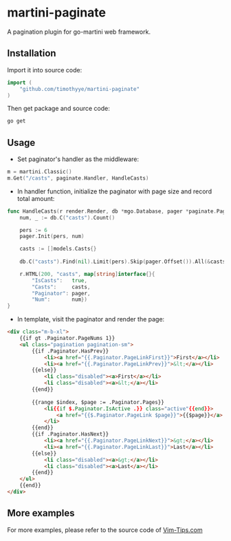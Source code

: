 martini-paginate
================

A pagination plugin for go-martini web framework.

## Installation

Import it into source code:

```go
import (
	"github.com/timothyye/martini-paginate"
)
```

Then get package and source code:

```bash
go get
```

## Usage

* Set paginator's handler as the middleware:

```go
m = martini.Classic()
m.Get("/casts", paginate.Handler, HandleCasts)
```

* In handler function, initialize the paginator with page size and record total amount:

```go
func HandleCasts(r render.Render, db *mgo.Database, pager *paginate.Paginator) {
	num, _ := db.C("casts").Count()

	pers := 6
	pager.Init(pers, num)

	casts := []models.Casts{}
	
	db.C("casts").Find(nil).Limit(pers).Skip(pager.Offset()).All(&casts)

	r.HTML(200, "casts", map[string]interface{}{
		"IsCasts":   true,
		"Casts":     casts,
		"Paginator": pager,
		"Num":       num})
}
```

* In template, visit the paginator and render the page:

```html
<div class="m-b-xl">
	{{if gt .Paginator.PageNums 1}}
	<ul class="pagination pagination-sm">
		{{if .Paginator.HasPrev}}
			<li><a href="{{.Paginator.PageLinkFirst}}">First</a></li>
			<li><a href="{{.Paginator.PageLinkPrev}}">&lt;</a></li>
		{{else}}
			<li class="disabled"><a>First</a></li>
			<li class="disabled"><a>&lt;</a></li>
		{{end}}
		
		{{range $index, $page := .Paginator.Pages}}
			<li{{if $.Paginator.IsActive .}} class="active"{{end}}>
				<a href="{{$.Paginator.PageLink $page}}">{{$page}}</a>
			</li>
		{{end}}
		{{if .Paginator.HasNext}}
			<li><a href="{{.Paginator.PageLinkNext}}">&gt;</a></li>
			<li><a href="{{.Paginator.PageLinkLast}}">Last</a></li>
		{{else}}
			<li class="disabled"><a>&gt;</a></li>
			<li class="disabled"><a>Last</a></li>
		{{end}}
	</ul>
	{{end}}
</div>
```

## More examples

For more examples, please refer to the source code of [Vim-Tips.com](https://github.com/TimothyYe/vim-tips-web)
